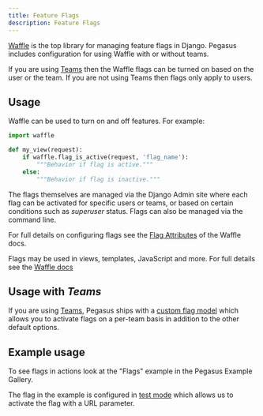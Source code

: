 ```yaml
---
title: Feature Flags
description: Feature Flags
---
```


[Waffle][waffle] is the top library for managing feature flags in Django. Pegasus includes configuration
for using Waffle with or without teams.

If you are using [Teams](teams.md) then the Waffle flags can be turned on based on the user or the team.
If you are not using Teams then flags only apply to users.

[waffle]: https://waffle.readthedocs.io/en/stable/

## Usage

Waffle can be used to turn on and off features. For example:

```python
import waffle

def my_view(request):
    if waffle.flag_is_active(request, 'flag_name'):
        """Behavior if flag is active."""
    else:
        """Behavior if flag is inactive."""
```

The flags themselves are managed via the Django Admin site where each flag can be activated for specific
users or teams, or based on certain conditions such as *superuser* status. Flags can also be managed
via the command line.

For full details on configuring flags see the [Flag Attributes][flag-attribs] of the Waffle docs.

[flag-attribs]: https://waffle.readthedocs.io/en/stable/types/flag.html#flag-attributes

Flags may be used in views, templates, JavaScript and more. For full details see the [Waffle docs][waffle-usage]

[waffle-usage]: https://waffle.readthedocs.io/en/stable/usage/index.html

## Usage with *Teams*

If you are using [Teams](teams.md), Pegasus ships with a [custom flag model][custom-model] which allows you
to activate flags on a per-team basis in addition to the other default options.

[custom-model]: https://waffle.readthedocs.io/en/stable/types/flag.html#custom-flag-models

## Example usage

To see flags in actions look at the "Flags" example in the Pegasus Example Gallery.

The flag in the example is configured in [test mode][test-mode] which allows us to activate the
flag with a URL parameter.

[test-mode]: https://waffle.readthedocs.io/en/stable/testing/user.html
